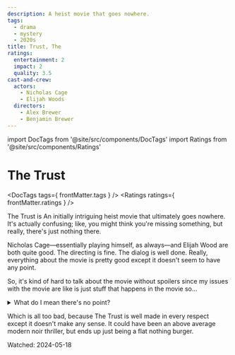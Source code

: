 ```yaml
---
description: A heist movie that goes nowhere.
tags:
  - drama
  - mystery
  - 2020s
title: Trust, The
ratings:
  entertainment: 2
  impact: 2
  quality: 3.5
cast-and-crew:
  actors:
    - Nicholas Cage
    - Elijah Woods
  directors:
    - Alex Brewer
    - Benjamin Brewer
---
```

import DocTags from '@site/src/components/DocTags'
import Ratings from '@site/src/components/Ratings'

# The Trust

<DocTags tags={ frontMatter.tags } />
<Ratings ratings={ frontMatter.ratings } />

The Trust is An initially intriguing heist movie that ultimately goes nowhere. It's actually confusing; like, you might think you're missing something, but really, there's just nothing there.

Nicholas Cage—essentially playing himself, as always—and Elijah Wood are both quite good. The directing is fine. The dialog is well done. Really, everything about the movie is pretty good except it doesn't seem to have any point.

So, it's kind of hard to talk about the movie without spoilers since my issues with the movie are like is just stuff that happens in the movie so...

<details className="major-spoiler">
  <summary>What do I mean there's no point?</summary>

OK, first off, the corrupt cops don't seem all that corrupt. It's like a crime of opportunity and Lieutenant Stone—played by Cage—does kill a guy from spitting on him, but it's totally out of left field. There's some insinuation by Sergeant Waters—played by Wood—that Stone knows more than he's letting on, but Stone denies this and really, there's no reason to believe one way or the other and any sort of resolution goes out the window when Waters snaps at the end and ends up killing Stone.

The whole "what's up with secret, hi-tech vault" thing seems kinda cool, but comes to nothing. It's filled with diamonds and the low level drug dealer that ended up tipping them off to the vault is never explained and doesn't really make sense since it's clearly not a cash drop (as it's filled with diamonds) and it's totally unmanned. Certainly, the low level dealer doesn't have access to the vault so the workings of the whole operation don't make any sense.

And like, I get that Waters kinda freaks out, but he owes a lot of money and it's clearly established he has no ties so it would seem pretty easy to escape (until they both reveal themselves to their hostage for, again, inexplicable reasons). Even then, they really just need to use some of the vast wealth they just stole to fly away. And Waters whole thing about "they're going to kill us" seems to apply just as much if they return the loot as not since they've obviously broken into the safe and know everything. In fact, it seems far safer at that point to escape with the wealth than not. But whatever.

</details>

Which is all too bad, because The Trust is well made in every respect except it doesn't make any sense. It could have been an above average modern noir thriller, but ends up just being a flat nothing burger.

Watched: 2024-05-18